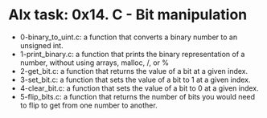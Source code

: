 # Alx task: 0x14. C - Bit manipulation

* 0-binary_to_uint.c: a function that converts a binary number to an unsigned int.
* 1-print_binary.c: a function that prints the binary representation of a number, without using arrays, malloc, /, or %
* 2-get_bit.c: a function that returns the value of a bit at a given index.
* 3-set_bit.c: a function that sets the value of a bit to 1 at a given index.
* 4-clear_bit.c: a function that sets the value of a bit to 0 at a given index.
* 5-flip_bits.c: a function that returns the number of bits you would need to flip to get from one number to another.
